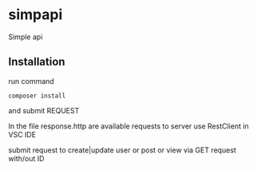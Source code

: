 # simpapi
 Simple api

## Installation

run command 
 
```
composer install
``` 
 
and submit REQUEST 
 
In the file response.http are available requests to server use RestClient in VSC IDE 
 
submit request to create|update user or post or view via GET request with/out ID

